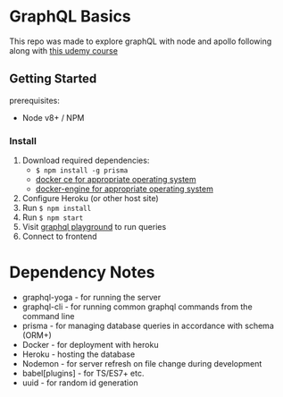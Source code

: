 # GraphQL Basics

This repo was made to explore graphQL with node and apollo following along with [this udemy course](https://www.udemy.com/course/graphql-bootcamp/)

## Getting Started

prerequisites: 
* Node v8+ / NPM

### Install

1. Download required dependencies:
    * ```$ npm install -g prisma```
    * [docker ce for appropriate operating system]()
    * [docker-engine for appropriate operating system]()
2. Configure Heroku (or other host site)
3. Run ```$ npm install```
4. Run ```$ npm start```
5. Visit [graphql playground](http://localhost:4466/) to run queries
6. Connect to frontend

# Dependency Notes

* graphql-yoga - for running the server
* graphql-cli - for running common graphql commands from the command line
* prisma - for managing database queries in accordance with schema (ORM+)
* Docker - for deployment with heroku
* Heroku - hosting the database
* Nodemon  - for server refresh on file change during development
* babel[plugins] - for TS/ES7+ etc.
* uuid - for random id generation